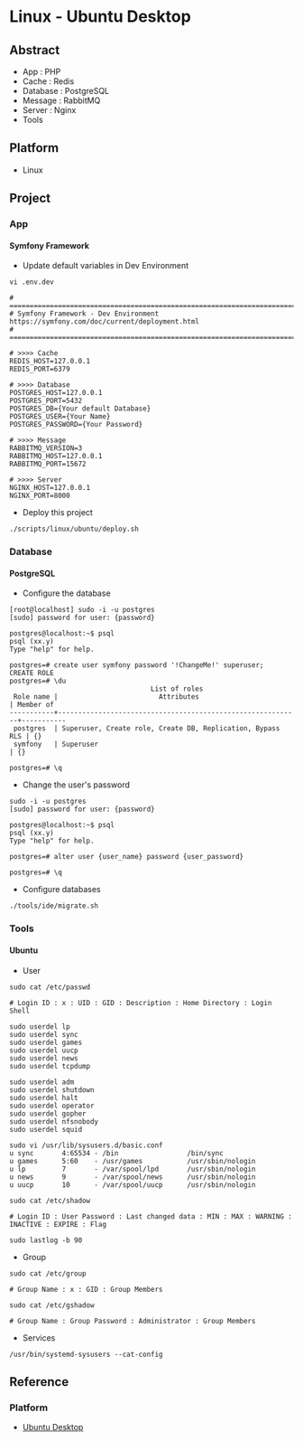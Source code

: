 # Linux - Ubuntu Desktop

## Abstract

* App : PHP
* Cache : Redis
* Database : PostgreSQL
* Message : RabbitMQ
* Server : Nginx
* Tools

## Platform

* Linux

## Project

### App

#### Symfony Framework

* Update default variables in Dev Environment

```
vi .env.dev

# ======================================================================================================================
# Symfony Framework - Dev Environment                                    https://symfony.com/doc/current/deployment.html
# ======================================================================================================================

# >>>> Cache
REDIS_HOST=127.0.0.1
REDIS_PORT=6379

# >>>> Database
POSTGRES_HOST=127.0.0.1
POSTGRES_PORT=5432
POSTGRES_DB={Your default Database}
POSTGRES_USER={Your Name}
POSTGRES_PASSWORD={Your Password}

# >>>> Message
RABBITMQ_VERSION=3
RABBITMQ_HOST=127.0.0.1
RABBITMQ_PORT=15672

# >>>> Server
NGINX_HOST=127.0.0.1
NGINX_PORT=8000
```

* Deploy this project

```
./scripts/linux/ubuntu/deploy.sh
```

### Database

#### PostgreSQL

* Configure the database

```
[root@localhost] sudo -i -u postgres
[sudo] password for user: {password}

postgres@localhost:~$ psql
psql (xx.y)
Type "help" for help.

postgres=# create user symfony password '!ChangeMe!' superuser;
CREATE ROLE
postgres=# \du
                                   List of roles
 Role name |                         Attributes                         | Member of 
-----------+------------------------------------------------------------+-----------
 postgres  | Superuser, Create role, Create DB, Replication, Bypass RLS | {}
 symfony   | Superuser                                                  | {}

postgres=# \q

```

* Change the user's password

```
sudo -i -u postgres
[sudo] password for user: {password}

postgres@localhost:~$ psql
psql (xx.y)
Type "help" for help.

postgres=# alter user {user_name} password {user_password}

postgres=# \q

```

* Configure databases

```
./tools/ide/migrate.sh
```

### Tools

#### Ubuntu

* User

```
sudo cat /etc/passwd

# Login ID : x : UID : GID : Description : Home Directory : Login Shell

sudo userdel lp
sudo userdel sync
sudo userdel games
sudo userdel uucp
sudo userdel news
sudo userdel tcpdump

sudo userdel adm
sudo userdel shutdown
sudo userdel halt
sudo userdel operator
sudo userdel gopher
sudo userdel nfsnobody
sudo userdel squid

sudo vi /usr/lib/sysusers.d/basic.conf
u sync       4:65534 - /bin                 /bin/sync
u games      5:60    - /usr/games           /usr/sbin/nologin
u lp         7       - /var/spool/lpd       /usr/sbin/nologin
u news       9       - /var/spool/news      /usr/sbin/nologin
u uucp       10      - /var/spool/uucp      /usr/sbin/nologin

```

```
sudo cat /etc/shadow

# Login ID : User Password : Last changed data : MIN : MAX : WARNING : INACTIVE : EXPIRE : Flag
```

```
sudo lastlog -b 90
```

* Group

```
sudo cat /etc/group

# Group Name : x : GID : Group Members
```

```
sudo cat /etc/gshadow

# Group Name : Group Password : Administrator : Group Members
```

* Services
```
/usr/bin/systemd-sysusers --cat-config
```

## Reference

### Platform

* [Ubuntu Desktop](https://ubuntu.com/desktop)
